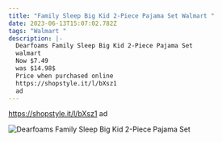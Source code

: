 ```yaml
---
title: "Family Sleep Big Kid 2-Piece Pajama Set Walmart "
date: 2023-06-13T15:07:02.782Z
tags: "Walmart "
description: |-
  Dearfoams Family Sleep Big Kid 2-Piece Pajama Set
  walmart 
  Now $7.49
  was $14.98$
  Price when purchased online
  https://shopstyle.it/l/bXsz1
  ad
---
```

<!--StartFragment-->

https://shopstyle.it/l/bXsz1 ad 

![Dearfoams Family Sleep Big Kid 2-Piece Pajama Set](https://i5.walmartimages.com/asr/c41d8072-50d2-488e-98af-a98df706ea9d.6e4527cbdba5eb0381c8e7ef0ad68408.jpeg?odnHeight=612&odnWidth=612&odnBg=FFFFFF)

<!--EndFragment-->